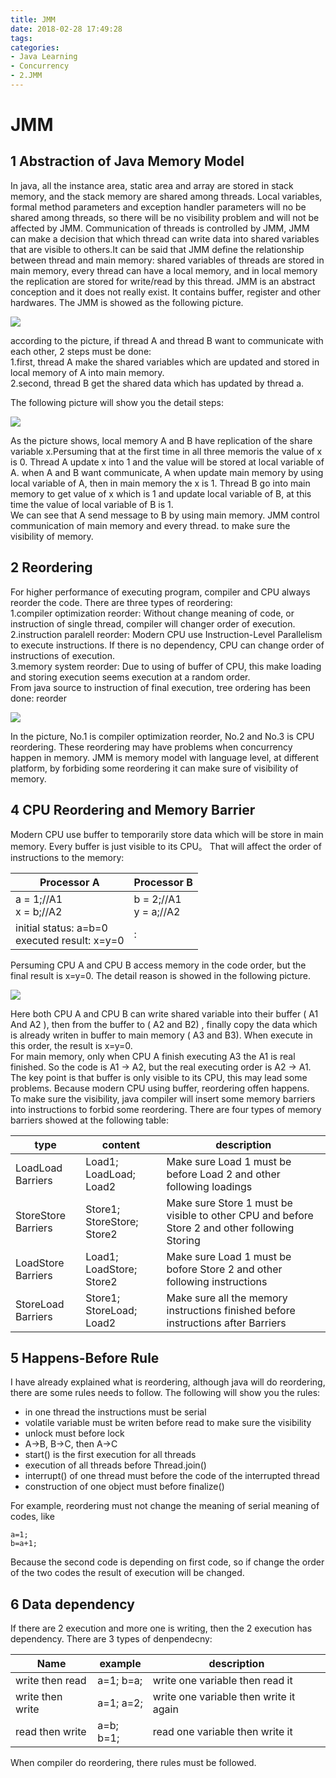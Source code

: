 ```yaml
---
title: JMM
date: 2018-02-28 17:49:28
tags:
categories:
- Java Learning
- Concurrency
- 2.JMM
---
```

# JMM
## 1 Abstraction of Java Memory Model
In java, all the instance area, static area and array are stored in stack memory, and the stack memory are shared among threads. Local variables, formal method parameters and exception handler parameters will no be shared among threads, so there will be no visibility problem and will not be affected by JMM.
Communication of threads is controlled by JMM, JMM can make a decision that which thread can write data into shared variables that are visible to others.It can be said that JMM define the relationship between thread and main memory: shared variables of threads are stored in main memory, every thread can have a local memory, and in local memory the replication are stored for write/read by this thread. JMM is an abstract conception and it does not really exist. It contains buffer, register and other hardwares. The JMM is showed as the following picture.

![](Concurrency-JMM/JMM.jpg)
    
according to the picture, if thread A and thread B want to communicate with each other, 2 steps must be done:<br>
1.first, thread A make the shared variables which are updated and stored in local memory of A into main memory.<br>
2.second, thread B get the shared data which has updated by thread a.
<br>

The following picture will show you the detail steps:<br>

![](Concurrency-JMM/communication.jpg)

As the picture shows, local memory A and B have replication of the share variable x.Persuming that at the first time in all three memoris the value of x is 0. Thread A update x into 1 and the value will be stored at local variable of A. when A and B want communicate, A when update main memory by using local variable of A, then in main memory the x is 1. Thread B go into main memory to get value of x which is 1 and update local variable of B, at this time the value of local variable of B is 1.<br>
We can see that A send message to B by using main memory. JMM control communication of main memory and every thread. to make sure the visibility of memory.<br>

## 2 Reordering
For higher performance of executing program, compiler and CPU always reorder the code. There are three types of reordering:<br>
1.compiler optimization reorder: Without change meaning of code, or instruction of single thread, compiler will changer order of execution.<br>
2.instruction paralell reorder: Modern CPU use Instruction-Level Parallelism to execute instructions. If there is no dependency, CPU can change order of instructions of execution.<br>
3.memory system reorder: Due to using of buffer of CPU, this make loading and storing execution seems execution at a random order.<br>
From java source to instruction of final execution, tree ordering has been done: reorder

![](Concurrency-JMM/reorder.jpg)

In the picture, No.1 is compiler optimization reorder, No.2 and No.3 is CPU reordering. These reordering may have problems when concurrency happen in memory. JMM is memory model with language level, at different platform, by forbiding some reordering it can make sure of visibility of memory.

## 4 CPU Reordering and Memory Barrier
Modern CPU use buffer to temporarily store data which will be store in main memory. Every buffer is just visible to its CPU。 That will affect the order of instructions to the memory: 

| Processor A | Processor B |
|--|--|
| a = 1;//A1<br>x = b;//A2 | b = 2;//A1<br>y = a;//A2 |
| initial status: a=b=0<br> executed result: x=y=0 |:|


Persuming CPU A and CPU B access memory in the code order, but the final result is x=y=0. The detail reason is showed in the following picture.

![](Concurrency-JMM/reorderinstance.jpg)

Here both CPU A and CPU B can write shared variable into their buffer ( A1 And A2 ), then from the buffer to ( A2 and B2) , finally copy the data which is already writen in buffer to main memory ( A3 and B3). When execute in this order, the result is x=y=0.<br>
For main memory, only when CPU A finish executing A3 the A1 is real finished. So the code is A1 -> A2, but the real executing order is A2 -> A1.<br>
The key point is that buffer is only visible to its CPU, this may lead some problems. Because modern CPU using buffer, reordering offen happens.<br>
To make sure the visibility, java compiler will insert some memory barriers into instructions to forbid some reordering. There are four types of memory barriers showed at the following table:


| type | content | description |
| ------- | ------- | -------- | 
| LoadLoad Barriers | Load1; LoadLoad; Load2 | Make sure Load 1 must be before Load 2 and other following loadings |
| StoreStore Barriers | Store1; StoreStore; Store2 | Make sure Store 1 must be visible to other CPU and before Store 2 and other following Storing | 
| LoadStore Barriers | Load1; LoadStore; Store2 | Make sure Load 1 must be bofore Store 2 and other following instructions | 
| StoreLoad Barriers | Store1; StoreLoad; Load2 | Make sure all the memory instructions finished before instructions after Barriers |


## 5 Happens-Before Rule
I have already explained what is reordering, although java will do reordering, there are some rules needs to follow. The following will show you the rules:

* in one thread the instructions must be serial
* volatile variable must be writen before read to make sure the visibility
* unlock must before lock
* A->B, B->C, then A->C 
* start() is the first execution for all threads
* execution of all threads before Thread.join()
* interrupt() of one thread must before the code of the interrupted thread
* construction of one object must before finalize()

For example, reordering must not change the meaning of serial meaning of codes, like


	a=1;
	b=a+1;


Because the second code is depending on first code, so if change the order of the two codes the result of execution will be changed.

## 6 Data dependency

If there are 2 execution and more one is writing, then the 2 execution has dependency. There are 3 types of denpendecny:

| Name | example | description | 
| ------ | ------- | ------- |
| write then read | a=1; b=a; | write one variable then read it | 
| write then write | a=1; a=2; | write one variable then write it again | 
| read then write | a=b; b=1; | read one variable then write it |
   

When compiler do reordering, there rules must be followed.
